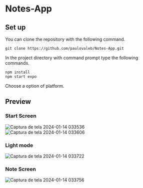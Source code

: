 ﻿# Notes-App
 ## Set up
 You can clone the repository with the following command.
 ```
git clone https://github.com/paulovaleb/Notes-App.git
```
In the project directory with command prompt type the following commands.
```
npm install
npm start expo
```
Choose a option of platform.
## Preview
### Start Screen
![Captura de tela 2024-01-14 033536](https://github.com/paulovaleb/Notes-App/assets/151897590/e30a2785-f591-47e5-91db-d8a174adbb8b)
![Captura de tela 2024-01-14 033606](https://github.com/paulovaleb/Notes-App/assets/151897590/16bfeb56-6231-4988-a904-9dabee0abb0d)
### Light mode
![Captura de tela 2024-01-14 033722](https://github.com/paulovaleb/Notes-App/assets/151897590/b6dbaf02-1554-4741-8298-3ce9c5741c1e)
### Note Screen
![Captura de tela 2024-01-14 033756](https://github.com/paulovaleb/Notes-App/assets/151897590/311ad1d9-f494-4dc2-8f48-d0b07d7b73e6)

